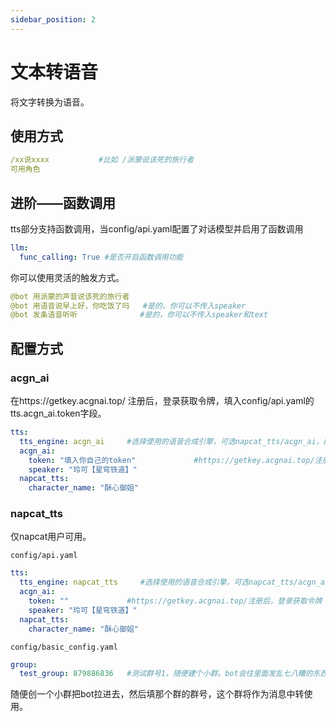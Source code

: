 ```yaml
---
sidebar_position: 2
---
```

# 文本转语音
将文字转换为语音。
## 使用方式
```yaml
/xx说xxxx           #比如 /派蒙说该死的旅行者
可用角色
```
## 进阶——函数调用
tts部分支持函数调用，当config/api.yaml配置了对话模型并启用了函数调用
```yaml
llm:
  func_calling: True #是否开启函数调用功能
```
你可以使用灵活的触发方式。
```yaml
@bot 用派蒙的声音说该死的旅行者
@bot 用语音说早上好，你吃饭了吗   #是的，你可以不传入speaker
@bot 发条语音听听              #是的，你可以不传入speaker和text
```
## 配置方式
### acgn_ai
在https://getkey.acgnai.top/ 注册后，登录获取令牌，填入config/api.yaml的tts.acgn_ai.token字段。
```yaml
tts:
  tts_engine: acgn_ai     #选择使用的语音合成引擎，可选napcat_tts/acgn_ai，配了哪个填哪个。
  acgn_ai:
    token: "填入你自己的token"             #https://getkey.acgnai.top/注册后，登录获取令牌
    speaker: "玲可【星穹铁道】"
  napcat_tts:
    character_name: "酥心御姐"
```
### napcat_tts
仅napcat用户可用。

`config/api.yaml`
```yaml
tts:
  tts_engine: napcat_tts     #选择使用的语音合成引擎，可选napcat_tts/acgn_ai，配了哪个填哪个。
  acgn_ai:
    token: ""             #https://getkey.acgnai.top/注册后，登录获取令牌
    speaker: "玲可【星穹铁道】"
  napcat_tts:
    character_name: "酥心御姐"
```
`config/basic_config.yaml`
```yaml
group:
  test_group: 879886836   #测试群号1，随便建个小群。bot会往里面发乱七八糟的东西，不要填用户群。
```
随便创一个小群把bot拉进去，然后填那个群的群号，这个群将作为消息中转使用。
